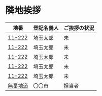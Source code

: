 # 隣地挨拶

|地番|登記名義人|ご挨拶の状況|
|-|-|-|
|[11-222](acquired-data/matters)|埼玉太郎|未|
|[11-222](acquired-data/matters)|埼玉太郎|未|
|[11-222](acquired-data/matters)|埼玉太郎|未|
|[11-222](acquired-data/matters)|埼玉太郎|未|
|[11-222](acquired-data/matters)|埼玉太郎|未|
|[無番地道](acquired-data/matters)|〇〇市|担当者|